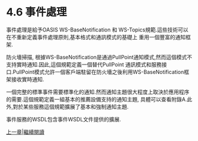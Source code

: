 # 4.6 事件處理

事件處理是給予OASIS WS-BaseNotification 和 WS-Topics規範.這些技術可以在不重新定義事件處理原則,基本格式和通訊模式的基礎上
重用一個豐富的通知框架.

防火墻掃描, 根據WS-BaseNotification是通過PullPoint通知模式,然而這個模式不支持實時通知.因此,這個規範定義一個替代PullPoint
通訊模式和服務接口.PullPoint模式允許一個客戶端駐留在防火墻之後利用WS-BaseNotification框架接收實時通知.

一個完整的標準事件需要標準化的通知.然而通知主題很大程度上取決於應用程序的需要.這個規範定義一組基本的推薦設備支持的通知主題,
具體可以查看附錄A.此外,對於某些服務這個規範擴展了基本和強制通知主題.

事件服務的WSDL包含事件WSDL文件提供的擴展.

[上一章](04.05.07.md)|[繼續閱讀](04.07.md)
